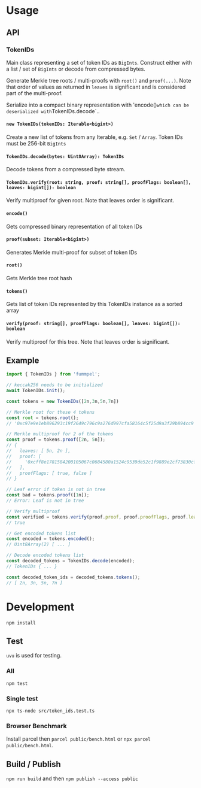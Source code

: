 # Usage

## API

### TokenIDs
Main class representing a set of token IDs as `BigInts`. Construct either with a list / set of
`BigInts` or decode from compressed bytes.

Generate Merkle tree roots / multi-proofs with `root()` and `proof(...)`. Note that order of values
as returned in `leaves` is significant and is considered part of the multi-proof.

Serialize into a compact binary representation with 'encode()` which can be deserialized with
`TokenIDs.decode`..

#### `new TokenIDs(tokenIDs: Iterable<bigint>)`
Create a new list of tokens from any Iterable, e.g. `Set` / `Array`. Token IDs must be 256-bit `BigInts`

#### `TokenIDs.decode(bytes: Uint8Array): TokenIDs`
Decode tokens from a compressed byte stream.

#### `TokenIDs.verify(root: string, proof: string[], proofFlags: boolean[], leaves: bigint[]): boolean`
Verify multiproof for given root. Note that leaves order is significant.

#### `encode()`
Gets compressed binary representation of all token IDs

#### `proof(subset: Iterable<bigint>)`
Generates Merkle multi-proof for subset of token IDs

#### `root()`
Gets Merkle tree root hash

#### `tokens()`
Gets list of token IDs represented by this TokenIDs instance as a sorted array

#### `verify(proof: string[], proofFlags: boolean[], leaves: bigint[]): boolean`
Verify multiproof for this tree. Note that leaves order is significant.


## Example
```ts
import { TokenIDs } from 'fummpel';

// keccak256 needs to be initialized
await TokenIDs.init();

const tokens = new TokenIDs([2n,3n,5n,7n])

// Merkle root for these 4 tokens
const root = tokens.root();
// '0xc97e9e1eb896293c19f2649c796c9a276d997cfa58164c5f25d9a3f29b894cc9'

// Merkle multiproof for 2 of the tokens
const proof = tokens.proof([2n, 5n]);
// {
//   leaves: [ 5n, 2n ],
//   proof: [
//     '0xcff8e1781584200105067c0684580a1524c9539de52c1f9889e2cf73830cfccc'
//   ],
//   proofFlags: [ true, false ]
// }

// Leaf error if token is not in tree
const bad = tokens.proof([1n]);
// Error: Leaf is not in tree

// Verify multiproof
const verified = tokens.verify(proof.proof, proof.proofFlags, proof.leaves);
// true

// Get encoded tokens list
const encoded = tokens.encoded();
// Uint8Array(2) [ ... ]

// Decode encoded tokens list
const decoded_tokens = TokenIDs.decode(encoded);
// TokenIDs { ... }

const decoded_token_ids = decoded_tokens.tokens();
// [ 2n, 3n, 5n, 7n ]
```

# Development
`npm install`

## Test
`uvu` is used for testing.

### All
`npm test`

### Single test
`npx ts-node src/token_ids.test.ts`

### Browser Benchmark
Install parcel then `parcel public/bench.html` or `npx parcel public/bench.html`.

## Build / Publish

`npm run build` and then `npm publish --access public`
